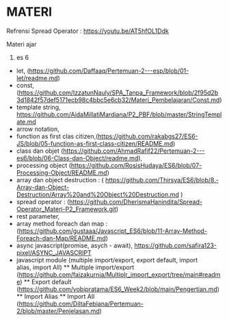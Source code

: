 # MATERI 
Refrensi Spread Operator : https://youtu.be/AT5hfOL1Ddk

Materi ajar 
1. es 6
- let, (https://github.com/Daffaaq/Pertemuan-2---esp/blob/01-let/readme.md)
- const, (https://github.com/IzzatunNauly/SPA_Tanpa_Framework/blob/2f95d2b3d1842f57def5171ecb98c4bbc5e6cb32/Materi_Pembelajaran/Const.md)
- template string,
https://github.com/AidaMillatiMardiana/P2_PBF/blob/master/StringTemplate.md 
- arrow notation,
- function as first clas citizen,(https://github.com/rakabgs27/ES6-JS/blob/05-function-as-first-class-citizen/README.md)
- class dan objet
(https://github.com/AhmadRafif22/Pertemuan-2---es6/blob/06-Class-dan-Object/readme.md),
- processing object (https://github.com/RosisHudaya/ES6/blob/07-Processing-Object/README.md)
- array dan object destruction : ( https://github.com/Thirsya/ES6/blob/8.-Array-dan-Object-Destruction/Array%20and%20Object%20Destruction.md )
- spread operator : (https://github.com/DherismaHanindita/Spread-Operator_Materi-P2_Framework.git)
- rest parameter,
- array method foreach dan map : (https://github.com/gustaaa/Javascript_ES6/blob/11-Array-Method-Foreach-dan-Map/README.md)
- async javascript(promise, asych - await), https://github.com/safira123-pixel/ASYNC_JAVASCRIPT
- javascript module (multiple import/export, export default, import alias, import All)
   ** Multiple import/export (https://github.com/faizakurnia/Multiplr_import_export/tree/main#readme)
   ** Export default (https://github.com/yobipratama/ES6_Week2/blob/main/Pengertian.md)
   ** Import Alias
   ** Import All (https://github.com/DiltaFebiana/Pertemuan-2/blob/master/Penjelasan.md)
